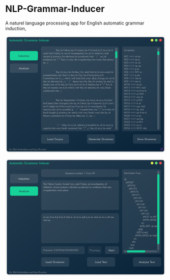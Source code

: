 # NLP-Grammar-Inducer
A naturel language processing app for English  automatic grammar induction, 

![Induction-png](./Induction.png)

![Analysis-png](./Analysis.png)
